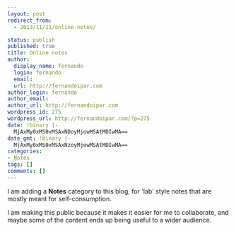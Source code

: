 ```yaml
---
layout: post
redirect_from:
  - 2013/11/11/online-notes/

status: publish
published: true
title: Online notes
author:
  display_name: fernando
  login: fernando
  email: 
  url: http://fernandoipar.com
author_login: fernando
author_email: 
author_url: http://fernandoipar.com
wordpress_id: 275
wordpress_url: http://fernandoipar.com/?p=275
date: !binary |-
  MjAxMy0xMS0xMSAxNDoyMjowMSAtMDIwMA==
date_gmt: !binary |-
  MjAxMy0xMS0xMSAxNzoyMjowMSAtMDIwMA==
categories:
- Notes
tags: []
comments: []
---
```

<p>I am adding a <strong>Notes</strong> category to this blog, for 'lab' style notes that are mostly meant for self-consumption.</p>
<p>I am making this public because it makes it easier for me to collaborate, and maybe some of the content ends up being useful to a wider audience.</p>
